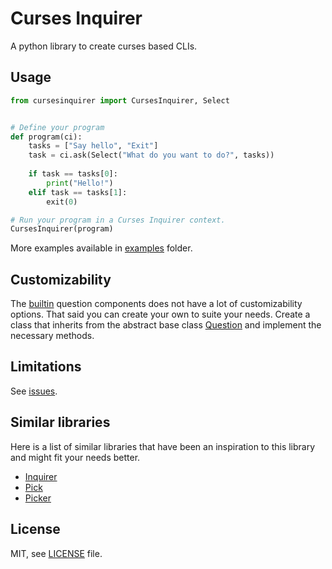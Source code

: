 # Curses Inquirer
A python library to create curses based CLIs.

## Usage
```python
from cursesinquirer import CursesInquirer, Select


# Define your program
def program(ci):
    tasks = ["Say hello", "Exit"]
    task = ci.ask(Select("What do you want to do?", tasks))
    
    if task == tasks[0]:
        print("Hello!")
    elif task == tasks[1]:
        exit(0)

# Run your program in a Curses Inquirer context.
CursesInquirer(program)
```

More examples available in [examples](examples) folder. 

## Customizability
The [builtin](cursesinquirer/builtins.py) question components does not have a lot of customizability options.
That said you can create your own to suite your needs.
Create a class that inherits from the abstract base class [Question](cursesinquirer/question.py) and implement the necessary methods.

## Limitations
See [issues](issues).

## Similar libraries
Here is a list of similar libraries that have been an inspiration to this library and might fit your needs better.
* [Inquirer](https://github.com/magmax/python-inquirer)
* [Pick](https://github.com/wong2/pick)
* [Picker](https://github.com/pp19dd/picker)

## License
MIT, see [LICENSE](LICENSE) file.
